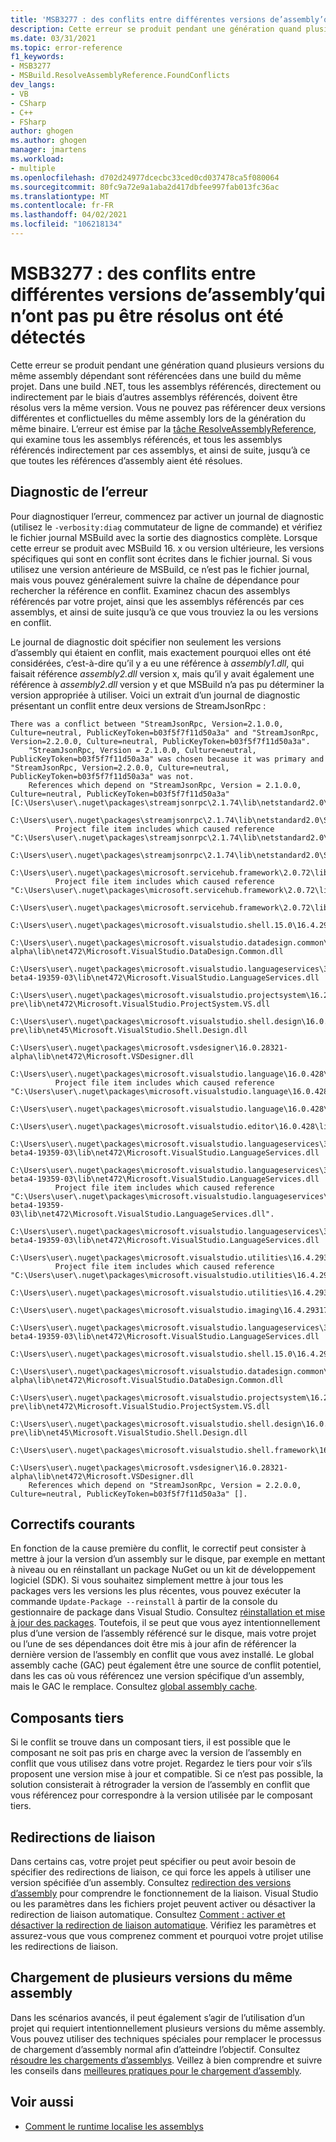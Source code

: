 ```yaml
---
title: 'MSB3277 : des conflits entre différentes versions de’assembly’qui n’ont pas pu être résolus ont été détectés..'
description: Cette erreur se produit pendant une génération quand plusieurs versions du même assembly dépendant sont référencées dans une build du même projet.
ms.date: 03/31/2021
ms.topic: error-reference
f1_keywords:
- MSB3277
- MSBuild.ResolveAssemblyReference.FoundConflicts
dev_langs:
- VB
- CSharp
- C++
- FSharp
author: ghogen
ms.author: ghogen
manager: jmartens
ms.workload:
- multiple
ms.openlocfilehash: d702d24977dcecbc33ced0cd037478ca5f080064
ms.sourcegitcommit: 80fc9a72e9a1aba2d417dbfee997fab013fc36ac
ms.translationtype: MT
ms.contentlocale: fr-FR
ms.lasthandoff: 04/02/2021
ms.locfileid: "106218134"
---
```

# <a name="msb3277-found-conflicts-between-different-versions-of-assembly-that-could-not-be-resolved"></a>MSB3277 : des conflits entre différentes versions de’assembly’qui n’ont pas pu être résolus ont été détectés

Cette erreur se produit pendant une génération quand plusieurs versions du même assembly dépendant sont référencées dans une build du même projet. Dans une build .NET, tous les assemblys référencés, directement ou indirectement par le biais d’autres assemblys référencés, doivent être résolus vers la même version. Vous ne pouvez pas référencer deux versions différentes et conflictuelles du même assembly lors de la génération du même binaire. L’erreur est émise par la [tâche ResolveAssemblyReference](../resolveassemblyreference-task.md), qui examine tous les assemblys référencés, et tous les assemblys référencés indirectement par ces assemblys, et ainsi de suite, jusqu’à ce que toutes les références d’assembly aient été résolues.

## <a name="diagnosing-the-error"></a>Diagnostic de l’erreur

Pour diagnostiquer l’erreur, commencez par activer un journal de diagnostic (utilisez le `-verbosity:diag` commutateur de ligne de commande) et vérifiez le fichier journal MSBuild avec la sortie des diagnostics complète. Lorsque cette erreur se produit avec MSBuild 16. x ou version ultérieure, les versions spécifiques qui sont en conflit sont écrites dans le fichier journal. Si vous utilisez une version antérieure de MSBuild, ce n’est pas le fichier journal, mais vous pouvez généralement suivre la chaîne de dépendance pour rechercher la référence en conflit. Examinez chacun des assemblys référencés par votre projet, ainsi que les assemblys référencés par ces assemblys, et ainsi de suite jusqu’à ce que vous trouviez la ou les versions en conflit.

Le journal de diagnostic doit spécifier non seulement les versions d’assembly qui étaient en conflit, mais exactement pourquoi elles ont été considérées, c’est-à-dire qu’il y a eu une référence à *assembly1.dll*, qui faisait référence *assembly2.dll* version x, mais qu’il y avait également une référence à *assembly2.dll* version y et que MSBuild n’a pas pu déterminer la version appropriée à utiliser.  Voici un extrait d’un journal de diagnostic présentant un conflit entre deux versions de StreamJsonRpc :

```output
There was a conflict between "StreamJsonRpc, Version=2.1.0.0, Culture=neutral, PublicKeyToken=b03f5f7f11d50a3a" and "StreamJsonRpc, Version=2.2.0.0, Culture=neutral, PublicKeyToken=b03f5f7f11d50a3a".
    "StreamJsonRpc, Version = 2.1.0.0, Culture=neutral, PublicKeyToken=b03f5f7f11d50a3a" was chosen because it was primary and "StreamJsonRpc, Version=2.2.0.0, Culture=neutral, PublicKeyToken=b03f5f7f11d50a3a" was not.
    References which depend on "StreamJsonRpc, Version = 2.1.0.0, Culture=neutral, PublicKeyToken=b03f5f7f11d50a3a" [C:\Users\user\.nuget\packages\streamjsonrpc\2.1.74\lib\netstandard2.0\StreamJsonRpc.dll].
    C:\Users\user\.nuget\packages\streamjsonrpc\2.1.74\lib\netstandard2.0\StreamJsonRpc.dll
          Project file item includes which caused reference "C:\Users\user\.nuget\packages\streamjsonrpc\2.1.74\lib\netstandard2.0\StreamJsonRpc.dll".
            C:\Users\user\.nuget\packages\streamjsonrpc\2.1.74\lib\netstandard2.0\StreamJsonRpc.dll
        C:\Users\user\.nuget\packages\microsoft.servicehub.framework\2.0.72\lib\netstandard2.0\Microsoft.ServiceHub.Framework.dll
          Project file item includes which caused reference "C:\Users\user\.nuget\packages\microsoft.servicehub.framework\2.0.72\lib\netstandard2.0\Microsoft.ServiceHub.Framework.dll".
            C:\Users\user\.nuget\packages\microsoft.servicehub.framework\2.0.72\lib\netstandard2.0\Microsoft.ServiceHub.Framework.dll
            C:\Users\user\.nuget\packages\microsoft.visualstudio.shell.15.0\16.4.29318.21\lib\net472\Microsoft.VisualStudio.Shell.15.0.dll
            C:\Users\user\.nuget\packages\microsoft.visualstudio.datadesign.common\16.0.28321-alpha\lib\net472\Microsoft.VisualStudio.DataDesign.Common.dll
            C:\Users\user\.nuget\packages\microsoft.visualstudio.languageservices\3.2.0-beta4-19359-03\lib\net472\Microsoft.VisualStudio.LanguageServices.dll
            C:\Users\user\.nuget\packages\microsoft.visualstudio.projectsystem\16.2.133-pre\lib\net472\Microsoft.VisualStudio.ProjectSystem.VS.dll
            C:\Users\user\.nuget\packages\microsoft.visualstudio.shell.design\16.0.28316-pre\lib\net45\Microsoft.VisualStudio.Shell.Design.dll
            C:\Users\user\.nuget\packages\microsoft.vsdesigner\16.0.28321-alpha\lib\net472\Microsoft.VSDesigner.dll
        C:\Users\user\.nuget\packages\microsoft.visualstudio.language\16.0.428\lib\net472\Microsoft.VisualStudio.Language.dll
          Project file item includes which caused reference "C:\Users\user\.nuget\packages\microsoft.visualstudio.language\16.0.428\lib\net472\Microsoft.VisualStudio.Language.dll".
            C:\Users\user\.nuget\packages\microsoft.visualstudio.language\16.0.428\lib\net472\Microsoft.VisualStudio.Language.dll
            C:\Users\user\.nuget\packages\microsoft.visualstudio.editor\16.0.428\lib\net472\Microsoft.VisualStudio.Editor.dll
            C:\Users\user\.nuget\packages\microsoft.visualstudio.languageservices\3.2.0-beta4-19359-03\lib\net472\Microsoft.VisualStudio.LanguageServices.dll
        C:\Users\user\.nuget\packages\microsoft.visualstudio.languageservices\3.2.0-beta4-19359-03\lib\net472\Microsoft.VisualStudio.LanguageServices.dll
          Project file item includes which caused reference "C:\Users\user\.nuget\packages\microsoft.visualstudio.languageservices\3.2.0-beta4-19359-03\lib\net472\Microsoft.VisualStudio.LanguageServices.dll".
            C:\Users\user\.nuget\packages\microsoft.visualstudio.languageservices\3.2.0-beta4-19359-03\lib\net472\Microsoft.VisualStudio.LanguageServices.dll
        C:\Users\user\.nuget\packages\microsoft.visualstudio.utilities\16.4.29317.144\lib\net46\Microsoft.VisualStudio.Utilities.dll
          Project file item includes which caused reference "C:\Users\user\.nuget\packages\microsoft.visualstudio.utilities\16.4.29317.144\lib\net46\Microsoft.VisualStudio.Utilities.dll".
            C:\Users\user\.nuget\packages\microsoft.visualstudio.utilities\16.4.29317.144\lib\net46\Microsoft.VisualStudio.Utilities.dll
            C:\Users\user\.nuget\packages\microsoft.visualstudio.imaging\16.4.29317.144\lib\net472\Microsoft.VisualStudio.Imaging.dll
            C:\Users\user\.nuget\packages\microsoft.visualstudio.languageservices\3.2.0-beta4-19359-03\lib\net472\Microsoft.VisualStudio.LanguageServices.dll
            C:\Users\user\.nuget\packages\microsoft.visualstudio.shell.15.0\16.4.29318.21\lib\net472\Microsoft.VisualStudio.Shell.15.0.dll
            C:\Users\user\.nuget\packages\microsoft.visualstudio.datadesign.common\16.0.28321-alpha\lib\net472\Microsoft.VisualStudio.DataDesign.Common.dll
            C:\Users\user\.nuget\packages\microsoft.visualstudio.projectsystem\16.2.133-pre\lib\net472\Microsoft.VisualStudio.ProjectSystem.VS.dll
            C:\Users\user\.nuget\packages\microsoft.visualstudio.shell.design\16.0.28316-pre\lib\net45\Microsoft.VisualStudio.Shell.Design.dll
            C:\Users\user\.nuget\packages\microsoft.visualstudio.shell.framework\16.4.29318.21\lib\net472\Microsoft.VisualStudio.Shell.Framework.dll
            C:\Users\user\.nuget\packages\microsoft.vsdesigner\16.0.28321-alpha\lib\net472\Microsoft.VSDesigner.dll
    References which depend on "StreamJsonRpc, Version = 2.2.0.0, Culture=neutral, PublicKeyToken=b03f5f7f11d50a3a" [].
```

## <a name="common-fixes"></a>Correctifs courants

En fonction de la cause première du conflit, le correctif peut consister à mettre à jour la version d’un assembly sur le disque, par exemple en mettant à niveau ou en réinstallant un package NuGet ou un kit de développement logiciel (SDK). Si vous souhaitez simplement mettre à jour tous les packages vers les versions les plus récentes, vous pouvez exécuter la commande `Update-Package --reinstall` à partir de la console du gestionnaire de package dans Visual Studio. Consultez [réinstallation et mise à jour des packages](/nuget/consume-packages/reinstalling-and-updating-packages). Toutefois, il se peut que vous ayez intentionnellement plus d’une version de l’assembly référencé sur le disque, mais votre projet ou l’une de ses dépendances doit être mis à jour afin de référencer la dernière version de l’assembly en conflit que vous avez installé. Le global assembly cache (GAC) peut également être une source de conflit potentiel, dans les cas où vous référencez une version spécifique d’un assembly, mais le GAC le remplace. Consultez [global assembly cache](/dotnet/framework/app-domains/gac).

## <a name="third-party-components"></a>Composants tiers

Si le conflit se trouve dans un composant tiers, il est possible que le composant ne soit pas pris en charge avec la version de l’assembly en conflit que vous utilisez dans votre projet. Regardez le tiers pour voir s’ils proposent une version mise à jour et compatible. Si ce n’est pas possible, la solution consisterait à rétrograder la version de l’assembly en conflit que vous référencez pour correspondre à la version utilisée par le composant tiers.

## <a name="binding-redirects"></a>Redirections de liaison

Dans certains cas, votre projet peut spécifier ou peut avoir besoin de spécifier des redirections de liaison, ce qui force les appels à utiliser une version spécifiée d’un assembly. Consultez [redirection des versions d’assembly](/dotnet/framework/configure-apps/redirect-assembly-versions) pour comprendre le fonctionnement de la liaison. Visual Studio ou les paramètres dans les fichiers projet peuvent activer ou désactiver la redirection de liaison automatique. Consultez [Comment : activer et désactiver la redirection de liaison automatique](/dotnet/framework/configure-apps/how-to-enable-and-disable-automatic-binding-redirection). Vérifiez les paramètres et assurez-vous que vous comprenez comment et pourquoi votre projet utilise les redirections de liaison.

## <a name="loading-multiple-versions-of-the-same-assembly"></a>Chargement de plusieurs versions du même assembly

Dans les scénarios avancés, il peut également s’agir de l’utilisation d’un projet qui requiert intentionnellement plusieurs versions du même assembly. Vous pouvez utiliser des techniques spéciales pour remplacer le processus de chargement d’assembly normal afin d’atteindre l’objectif. Consultez [résoudre les chargements d’assemblys](/dotnet/standard/assembly/resolve-loads). Veillez à bien comprendre et suivre les conseils dans [meilleures pratiques pour le chargement d’assembly](/dotnet/framework/deployment/best-practices-for-assembly-loading).

## <a name="see-also"></a>Voir aussi

- [Comment le runtime localise les assemblys](/dotnet/framework/deployment/how-the-runtime-locates-assemblies)